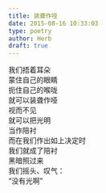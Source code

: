 ```yaml
---  
title: 装聋作哑  
date: 2015-08-16 10:33:03  
type: poetry  
author: Herb  
draft: true
---    
```

我们捂着耳朵    
蒙住自己的眼睛    
扼住自己的喉咙    
就可以装聋作哑    
视而不见    
就可以把光明    
当作陪衬    
而在我们作出如上决定时    
我们就成了陪衬    
黑暗照过来    
我们摇头、叹气：    
“没有光啊”